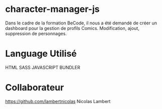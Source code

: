 # character-manager-js

Dans le cadre de la formation BeCode, il nous a été demandé de créer un dashboard pour la gestion de profils Comics.
Modification, ajout, suppression de personnages.

# Language Utilisé

HTML
SASS
JAVASCRIPT
BUNDLER

# Collaborateur

https://github.com/lambertnicolas Nicolas Lambert


